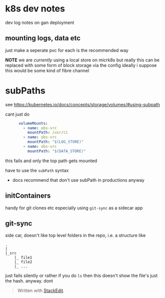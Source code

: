 

# k8s dev notes

dev log notes on gan deployment

## mounting logs, data etc

just make a seperate pvc for each is the recommended way

__NOTE__ we are _currently_ using a local store on micrk8s but really this can be replaced with some form of block storage via the config ideally i suppose this would be some kind of fibre channel


# subPaths

see https://kubernetes.io/docs/concepts/storage/volumes/#using-subpath

cant just do 

```yaml
      volumeMounts:
        - name: obs-src
          mountPath: /usr/ci
        - name: obs-src
          mountPath: "$(LOG_STORE)"
        - name: obs-src
          mountPath: "$(DATA_STORE)"
```
this fails and only the top path gets mounted

have to use the `subPath` syntax

* docs recommend that don't use subPath in productions anyway
 
## initContainers

handy for git clones etc
especially using `git-sync` as a sidecar app
## git-sync

side car, doesn't like top level folders in the repo, i.e. a structure like
```
.
|
|_src
	|_ file1
	|_ file2
	|_ ...
```
just fails silently or rather if you do `ls` then this doesn't show the file's just the hash. anyway. dont
> Written with [StackEdit](https://stackedit.io/).
<!--stackedit_data:
eyJoaXN0b3J5IjpbLTYxMjk1MTE0Nyw5MDA2MDAyNV19
-->